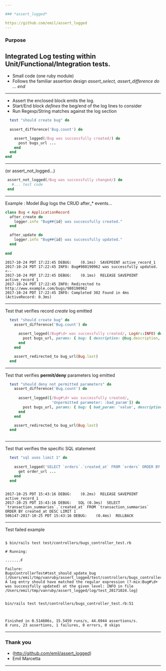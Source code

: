 ```yaml
---

### *assert_logged*

https://github.com/emil/assert_logged
---
```

### Purpose
Integrated Log testing within Unit/Functional/Integration tests.
---
* Small code (one ruby module)
* Follows the familiar assertion design *assert_select, assert_difference do ... end* 
---
- Assert the enclosed block emits the log.
- Start/End block *defines* the beg/end of the log lines to consider
- Run Regexp/String matches against the log section

``` ruby
  test "should create bug" do
  
  assert_difference('Bug.count') do

    assert_logged(/Bug was successfully created/) do
      post bugs_url ...
    end
  end
end
```
---
(or assert_not_logged...)
``` ruby
 assert_not_logged(/Bug was successfully changed/) do
   #... test code
 end
```
---
Example : Model *Bug* logs the CRUD after_* events...
``` ruby
class Bug < ApplicationRecord
  after_create do
    logger.info "Bug##{id} was successfully created."
  end

  after_update do
    logger.info "Bug##{id} was successfully updated."
  end
  
end
```

``` shell
2017-10-24 PDT 17:22:45 DEBUG:    (0.1ms)  SAVEPOINT active_record_1
2017-10-24 PDT 17:22:45 INFO: Bug#980190962 was successfully updated. <--
2017-10-24 PDT 17:22:45 DEBUG:    (0.1ms)  RELEASE SAVEPOINT active_record_1
2017-10-24 PDT 17:22:45 INFO: Redirected to http://www.example.com/bugs/980190962
2017-10-24 PDT 17:22:45 INFO: Completed 302 Found in 4ms (ActiveRecord: 0.3ms)

```

---

Test that verifies record *create* log emitted
``` ruby
  test "should create bug" do
    assert_difference('Bug.count') do
      
      assert_logged(/Bug#\d+ was successfully created/, Log4r::INFO) do
        post bugs_url, params: { bug: { description: @bug.description, status: @bug.status, title: @bug.title } }
      end
    end

    assert_redirected_to bug_url(Bug.last)
  end
```
---
Test that verifies **permit/deny** parameters log emitted
``` ruby
  test "should deny not permitted parameters" do
    assert_difference('Bug.count') do
      
      assert_logged([/Bug#\d+ was successfully created/,
                     'Unpermitted parameter: :bad_param']) do
        post bugs_url, params: { bug: { bad_param: 'value', description: @bug.description, status: @bug.status, title: @bug.title } }
      end
    end

    assert_redirected_to bug_url(Bug.last)
  end
  
```
---
Test that verifies the specific SQL statement
``` ruby
  test "sql uses limit 1" do
      
    assert_logged('SELECT `orders`.`created_at` FROM `orders` ORDER BY created_at DESC LIMIT 1') do
      get order_url ...
    end
  end
  
```

``` shell
2017-10-25 PDT 15:43:16 DEBUG:    (0.2ms)  RELEASE SAVEPOINT active_record_1
2017-10-25 PDT 15:43:16 DEBUG:   SQL (0.3ms)  SELECT `transaction_summaries`.`created_at` FROM `transaction_summaries` ORDER BY created_at DESC LIMIT 1
506147-2017-10-25 PDT 15:43:16 DEBUG:    (0.4ms)  ROLLBACK
```
---
Test failed example
``` shell

$ bin/rails test test/controllers/bugs_controller_test.rb

# Running:

.......F

Failure:
BugsControllerTest#test_should_update_bug [/Users/emil/tmp/vanruby/assert_logged/test/controllers/bugs_controller_test.rb:53]:
A log entry should have matched the regular expression (?-mix:Bug#\d+ was successfully updated) at the given level: INFO in file /Users/emil/tmp/vanruby/assert_logged/log/test_20171024.log}


bin/rails test test/controllers/bugs_controller_test.rb:51



Finished in 0.514606s, 15.5459 runs/s, 44.6944 assertions/s.
8 runs, 23 assertions, 1 failures, 0 errors, 0 skips
```
---
### Thank you
* (http://github.com/emil/assert_logged)
* Emil Marcetta
---
